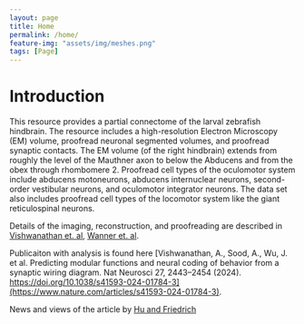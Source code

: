 ```yaml
---
layout: page
title: Home
permalink: /home/
feature-img: "assets/img/meshes.png"
tags: [Page]
---
```




# Introduction
This resource provides a partial connectome of the larval zebrafish hindbrain. The resource includes a high-resolution Electron Microscopy (EM) volume, proofread neuronal segmented volumes, and proofread synaptic contacts. The EM volume (of the right hindbrain) extends from roughly the level of the Mauthner axon to below the Abducens and from the obex through rhombomere 2. Proofread cell types of the oculomotor system include abducens motoneurons, abducens internuclear neurons, second-order vestibular neurons, and oculomotor integrator neurons. The data set also includes proofread cell types of the locomotor system like the giant reticulospinal neurons.   

Details of the imaging, reconstruction, and proofreading are described in [Vishwanathan et. al](https://www.sciencedirect.com/science/article/pii/S0960982217307303), [Wanner et. al](https://www.frontiersin.org/articles/10.3389/fncir.2018.00089/full).

Publicaiton with analysis is found here [Vishwanathan, A., Sood, A., Wu, J. et al. Predicting modular functions and neural coding of behavior from a synaptic wiring diagram. Nat Neurosci 27, 2443–2454 (2024). https://doi.org/10.1038/s41593-024-01784-3](https://www.nature.com/articles/s41593-024-01784-3).

News and views of the article by [Hu and Friedrich](https://www.nature.com/articles/s41593-024-01702-7)
